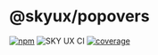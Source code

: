 # @skyux/popovers

[![npm](https://img.shields.io/npm/v/@skyux/popovers.svg)](https://www.npmjs.com/package/@skyux/popovers)
![SKY UX CI](https://github.com/blackbaud/skyux-popovers/workflows/SKY%20UX%20CI/badge.svg)
[![coverage](https://codecov.io/gh/blackbaud/skyux-popovers/branch/master/graphs/badge.svg?branch=master)](https://codecov.io/gh/blackbaud/skyux-popovers/branch/master)
